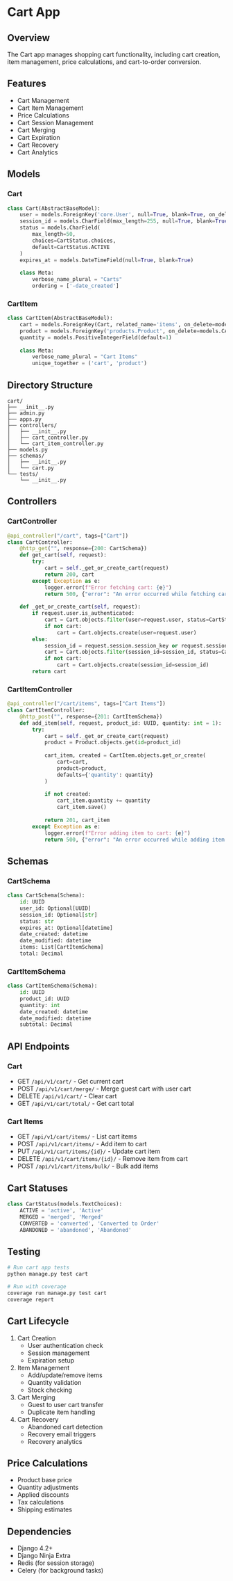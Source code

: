 # Cart App

## Overview
The Cart app manages shopping cart functionality, including cart creation, item management, price calculations, and cart-to-order conversion.

## Features
- Cart Management
- Cart Item Management
- Price Calculations
- Cart Session Management
- Cart Merging
- Cart Expiration
- Cart Recovery
- Cart Analytics

## Models

### Cart
```python
class Cart(AbstractBaseModel):
    user = models.ForeignKey('core.User', null=True, blank=True, on_delete=models.CASCADE)
    session_id = models.CharField(max_length=255, null=True, blank=True)
    status = models.CharField(
        max_length=50,
        choices=CartStatus.choices,
        default=CartStatus.ACTIVE
    )
    expires_at = models.DateTimeField(null=True, blank=True)
    
    class Meta:
        verbose_name_plural = "Carts"
        ordering = ['-date_created']
```

### CartItem
```python
class CartItem(AbstractBaseModel):
    cart = models.ForeignKey(Cart, related_name='items', on_delete=models.CASCADE)
    product = models.ForeignKey('products.Product', on_delete=models.CASCADE)
    quantity = models.PositiveIntegerField(default=1)
    
    class Meta:
        verbose_name_plural = "Cart Items"
        unique_together = ('cart', 'product')
```

## Directory Structure
```
cart/
├── __init__.py
├── admin.py
├── apps.py
├── controllers/
│   ├── __init__.py
│   ├── cart_controller.py
│   └── cart_item_controller.py
├── models.py
├── schemas/
│   ├── __init__.py
│   └── cart.py
└── tests/
    └── __init__.py
```

## Controllers

### CartController
```python
@api_controller("/cart", tags=["Cart"])
class CartController:
    @http_get("", response={200: CartSchema})
    def get_cart(self, request):
        try:
            cart = self._get_or_create_cart(request)
            return 200, cart
        except Exception as e:
            logger.error(f"Error fetching cart: {e}")
            return 500, {"error": "An error occurred while fetching cart", "message": str(e)}
    
    def _get_or_create_cart(self, request):
        if request.user.is_authenticated:
            cart = Cart.objects.filter(user=request.user, status=CartStatus.ACTIVE).first()
            if not cart:
                cart = Cart.objects.create(user=request.user)
        else:
            session_id = request.session.session_key or request.session.create()
            cart = Cart.objects.filter(session_id=session_id, status=CartStatus.ACTIVE).first()
            if not cart:
                cart = Cart.objects.create(session_id=session_id)
        return cart
```

### CartItemController
```python
@api_controller("/cart/items", tags=["Cart Items"])
class CartItemController:
    @http_post("", response={201: CartItemSchema})
    def add_item(self, request, product_id: UUID, quantity: int = 1):
        try:
            cart = self._get_or_create_cart(request)
            product = Product.objects.get(id=product_id)
            
            cart_item, created = CartItem.objects.get_or_create(
                cart=cart,
                product=product,
                defaults={'quantity': quantity}
            )
            
            if not created:
                cart_item.quantity += quantity
                cart_item.save()
                
            return 201, cart_item
        except Exception as e:
            logger.error(f"Error adding item to cart: {e}")
            return 500, {"error": "An error occurred while adding item to cart", "message": str(e)}
```

## Schemas

### CartSchema
```python
class CartSchema(Schema):
    id: UUID
    user_id: Optional[UUID]
    session_id: Optional[str]
    status: str
    expires_at: Optional[datetime]
    date_created: datetime
    date_modified: datetime
    items: List[CartItemSchema]
    total: Decimal
```

### CartItemSchema
```python
class CartItemSchema(Schema):
    id: UUID
    product_id: UUID
    quantity: int
    date_created: datetime
    date_modified: datetime
    subtotal: Decimal
```

## API Endpoints

### Cart
- GET `/api/v1/cart/` - Get current cart
- POST `/api/v1/cart/merge/` - Merge guest cart with user cart
- DELETE `/api/v1/cart/` - Clear cart
- GET `/api/v1/cart/total/` - Get cart total

### Cart Items
- GET `/api/v1/cart/items/` - List cart items
- POST `/api/v1/cart/items/` - Add item to cart
- PUT `/api/v1/cart/items/{id}/` - Update cart item
- DELETE `/api/v1/cart/items/{id}/` - Remove item from cart
- POST `/api/v1/cart/items/bulk/` - Bulk add items

## Cart Statuses
```python
class CartStatus(models.TextChoices):
    ACTIVE = 'active', 'Active'
    MERGED = 'merged', 'Merged'
    CONVERTED = 'converted', 'Converted to Order'
    ABANDONED = 'abandoned', 'Abandoned'
```

## Testing
```bash
# Run cart app tests
python manage.py test cart

# Run with coverage
coverage run manage.py test cart
coverage report
```

## Cart Lifecycle
1. Cart Creation
   - User authentication check
   - Session management
   - Expiration setup
2. Item Management
   - Add/update/remove items
   - Quantity validation
   - Stock checking
3. Cart Merging
   - Guest to user cart transfer
   - Duplicate item handling
4. Cart Recovery
   - Abandoned cart detection
   - Recovery email triggers
   - Recovery analytics

## Price Calculations
- Product base price
- Quantity adjustments
- Applied discounts
- Tax calculations
- Shipping estimates

## Dependencies
- Django 4.2+
- Django Ninja Extra
- Redis (for session storage)
- Celery (for background tasks) 